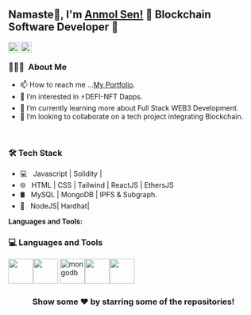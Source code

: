 ## Namaste🙏, I'm [Anmol Sen!](https://github.com/Anmo1Sen/)  🚀 Blockchain Software Developer 🚀

<p>
<a href="https://www.linkedin.com/in/anmol-sen-603836126">
  <img align="left" alt="Anmol's Linkdein" width="22px" src="https://cdn.jsdelivr.net/npm/simple-icons@v3/icons/linkedin.svg" />
</a>
<a href="https://github.com/Anmo1Sen">
  <img align="left" alt="Anmol's Github" width="22px" src="https://cdn.jsdelivr.net/npm/simple-icons@v3/icons/github.svg" />
</a>
  <p>
    
<br/>


<h3> 👨🏻‍💻 &nbsp;About Me </h3>

- 📫 How to reach me ...[My Portfolio](https://anmolsen.netlify.app/).
- 👀 I’m interested in ⚡DEFI-NFT Dapps.
- 🌱 I’m currently learning more about Full Stack WEB3 Development.
- 👯 I’m looking to collaborate on a tech project integrating Blockchain.


<br/>

<h3>🛠 Tech Stack</h3>

- 💻 &nbsp;  Javascript | Solidity |
- 🌐 &nbsp; HTML | CSS | Tailwind |  ReactJS | EthersJS
- 🛢 &nbsp; MySQL | MongoDB | IPFS & Subgraph.
- 🔧 &nbsp; NodeJS| Hardhat|  

<!---
Anmo1Sen/Anmo1Sen is a ✨ special ✨ repository because its `README.md` (this file) appears on your GitHub profile.
You can click the Preview link to take a look at your changes.
--->
**Languages and Tools:**  

<div>
  <h3> 💻 Languages and Tools </h3>
  <p>
  <img src="https://media3.giphy.com/media/ln7z2eWriiQAllfVcn/200w.webp" width="50"><img src="https://i.giphy.com/media/eNAsjO55tPbgaor7ma/200w.webp" width="50">
     <img src='https://cdn.jsdelivr.net/npm/simple-icons@3.0.1/icons/mongodb.svg' alt='mongodb' height='50'><img src="https://i.giphy.com/media/IdyAQJVN2kVPNUrojM/200.webp" width="50"><img src="https://media3.giphy.com/media/kdFc8fubgS31b8DsVu/giphy.webp" width="50"> 

  
  <p>
</div> 


<div align="center">

### Show some ❤️ by starring some of the repositories!

</div>
